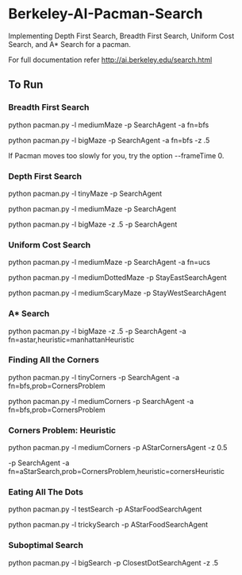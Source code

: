 # Berkeley-AI-Pacman-Search
Implementing Depth First Search, Breadth First Search, Uniform Cost Search, and A* Search for a pacman.

For full documentation refer http://ai.berkeley.edu/search.html

## To Run

### Breadth First Search

python pacman.py -l mediumMaze -p SearchAgent -a fn=bfs

python pacman.py -l bigMaze -p SearchAgent -a fn=bfs -z .5

If Pacman moves too slowly for you, try the option --frameTime 0.

### Depth First Search

python pacman.py -l tinyMaze -p SearchAgent

python pacman.py -l mediumMaze -p SearchAgent

python pacman.py -l bigMaze -z .5 -p SearchAgent

### Uniform Cost Search

python pacman.py -l mediumMaze -p SearchAgent -a fn=ucs

python pacman.py -l mediumDottedMaze -p StayEastSearchAgent

python pacman.py -l mediumScaryMaze -p StayWestSearchAgent

### A* Search

python pacman.py -l bigMaze -z .5 -p SearchAgent -a fn=astar,heuristic=manhattanHeuristic

### Finding All the Corners

python pacman.py -l tinyCorners -p SearchAgent -a fn=bfs,prob=CornersProblem

python pacman.py -l mediumCorners -p SearchAgent -a fn=bfs,prob=CornersProblem

### Corners Problem: Heuristic

python pacman.py -l mediumCorners -p AStarCornersAgent -z 0.5

-p SearchAgent -a fn=aStarSearch,prob=CornersProblem,heuristic=cornersHeuristic

### Eating All The Dots

python pacman.py -l testSearch -p AStarFoodSearchAgent

python pacman.py -l trickySearch -p AStarFoodSearchAgent

### Suboptimal Search

python pacman.py -l bigSearch -p ClosestDotSearchAgent -z .5 
